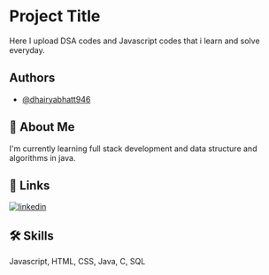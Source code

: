 
# Project Title
Here I upload DSA codes and Javascript codes that i learn and solve everyday.


## Authors

- [@dhairyabhatt946](https://github.com/dhairyabhatt946)


## 🚀 About Me
I'm currently learning full stack development and data structure and algorithms in java.


## 🔗 Links

[![linkedin](https://img.shields.io/badge/linkedin-0A66C2?style=for-the-badge&logo=linkedin&logoColor=white)](https://www.linkedin.com/in/dhairya-bhatt-9292a0273/)


## 🛠 Skills
Javascript, HTML, CSS, Java, C, SQL

